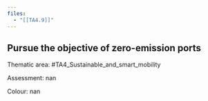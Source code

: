 ```yaml
---
files:
  - "[[TA4.9]]"
---
```

## Pursue the objective of zero-emission ports

Thematic area: #TA4_Sustainable_and_smart_mobility

Assessment: nan

Colour: nan